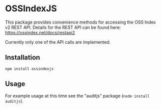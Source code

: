 OSSIndexJS
==========

This package provides convenience methods for accessing the OSS Index v2 REST API.
Details for the REST API can be found here: https://ossindex.net/docs/restapi2

Currently only one of the API calls are implemented.

Installation
------------
```
npm install ossindexjs
```

Usage
-----

For example usage at this time see the "auditjs" package (`node install auditjs`).